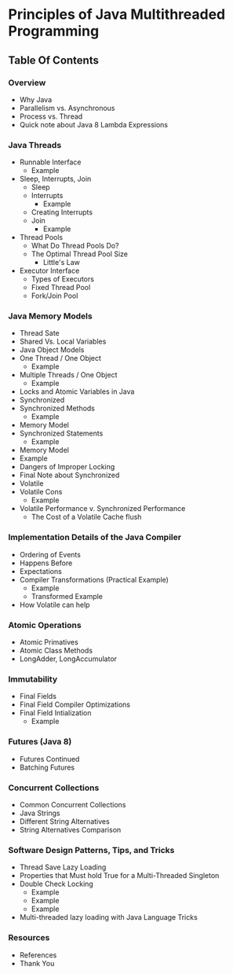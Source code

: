 # Principles of Java Multithreaded Programming
## Table Of Contents

### Overview
* Why Java
* Parallelism vs. Asynchronous
* Process vs. Thread
* Quick note about Java 8 Lambda Expressions


### Java Threads
* Runnable Interface
  * Example
* Sleep, Interrupts, Join
  * Sleep
  * Interrupts
    * Example
  * Creating Interrupts
  * Join
    * Example
* Thread Pools
  * What Do Thread Pools Do?
  * The Optimal Thread Pool Size
    * Little's Law
* Executor Interface
  * Types of Executors
  * Fixed Thread Pool
  * Fork/Join Pool


### Java Memory Models
* Thread Sate
* Shared Vs. Local Variables
* Java Object Models
* One Thread / One Object
  * Example
* Multiple Threads / One Object
  * Example
* Locks and Atomic Variables in Java
* Synchronized
* Synchronized Methods
  * Example
* Memory Model
* Synchronized Statements
  * Example
* Memory Model
* Example
* Dangers of Improper Locking
* Final Note about Synchronized
* Volatile
* Volatile Cons
  * Example
* Volatile Performance v. Synchronized Performance
  * The Cost of a Volatile Cache flush


### Implementation Details of the Java Compiler
* Ordering of Events
* Happens Before
* Expectations
* Compiler Transformations (Practical Example)
  * Example
  * Transformed Example
* How Volatile can help


### Atomic Operations
* Atomic Primatives
* Atomic Class Methods
* LongAdder, LongAccumulator


### Immutability
* Final Fields
* Final Field Compiler Optimizations
* Final Field Intialization
  * Example


### Futures (Java 8)
* Futures Continued
* Batching Futures


### Concurrent Collections
* Common Concurrent Collections
* Java Strings
* Different String Alternatives
* String Alternatives Comparison


### Software Design Patterns, Tips, and Tricks
* Thread Save Lazy Loading
* Properties that Must hold True for a Multi-Threaded Singleton
* Double Check Locking
  * Example
  * Example
  * Example
* Multi-threaded lazy loading with Java Language Tricks


### Resources
* References
* Thank You